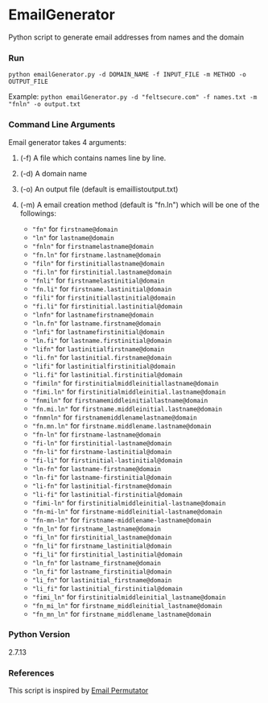 # EmailGenerator
Python script to generate email addresses from names and the domain

### Run
```python emailGenerator.py -d DOMAIN_NAME -f INPUT_FILE -m METHOD -o OUTPUT_FILE```

Example:
```python emailGenerator.py -d "feltsecure.com" -f names.txt -m "fnln" -o output.txt```

### Command Line Arguments
Email generator takes 4 arguments:
1. (-f) A file which contains names line by line.
2. (-d) A domain name
3. (-o) An output file (default is emaillistoutput.txt)
4. (-m) A email creation method (default is "fn.ln") which will be one of the followings:

    - ```"fn"``` for ```firstname@domain```
    - ```"ln"``` for ```lastname@domain```
    - ```"fnln"``` for ```firstnamelastname@domain```
    - ```"fn.ln"``` for ```firstname.lastname@domain```
    - ```"filn"``` for ```firstinitiallastname@domain```
    - ```"fi.ln"``` for  ```firstinitial.lastname@domain```
    - ```"fnli"``` for ```firstnamelastinitial@domain```
    - ```"fn.li"``` for ```firstname.lastinitial@domain```
    - ```"fili"``` for ```firstinitiallastinitial@domain```
    - ```"fi.li"``` for ```firstinitial.lastinitial@domain```
    - ```"lnfn"``` for ```lastnamefirstname@domain```
    - ```"ln.fn"``` for ```lastname.firstname@domain```
    - ```"lnfi"``` for ```lastnamefirstinitial@domain```
    - ```"ln.fi"``` for ```lastname.firstinitial@domain```
    - ```"lifn"``` for ```lastinitialfirstname@domain```
    - ```"li.fn"``` for ```lastinitial.firstname@domain```
    - ```"lifi"``` for ```lastinitialfirstinitial@domain```
    - ```"li.fi"``` for ```lastinitial.firstinitial@domain```
    - ```"fimiln"``` for ```firstinitialmiddleinitiallastname@domain```
    - ```"fimi.ln"``` for ```firstinitialmiddleinitial.lastname@domain```
    - ```"fnmiln"``` for ```firstnamemiddleinitiallastname@domain```
    - ```"fn.mi.ln"``` for ```firstname.middleinitial.lastname@domain```
    - ```"fnmnln"``` for ```firstnamemiddlenamelastname@domain```
    - ```"fn.mn.ln"``` for ```firstname.middlename.lastname@domain```
    - ```"fn-ln"``` for ```firstname-lastname@domain```
    - ```"fi-ln"``` for ```firstinitial-lastname@domain```
    - ```"fn-li"``` for ```firstname-lastinitial@domain```
    - ```"fi-li"``` for ```firstinitial-lastinitial@domain```
    - ```"ln-fn"``` for ```lastname-firstname@domain```
    - ```"ln-fi"``` for ```lastname-firstinitial@domain```
    - ```"li-fn"``` for ```lastinitial-firstname@domain```
    - ```"li-fi"``` for ```lastinitial-firstinitial@domain```
    - ```"fimi-ln"``` for ```firstinitialmiddleinitial-lastname@domain```
    - ```"fn-mi-ln"``` for ```firstname-middleinitial-lastname@domain```
    - ```"fn-mn-ln"``` for ```firstname-middlename-lastname@domain```
    - ```"fn_ln"``` for ```firstname_lastname@domain```
    - ```"fi_ln"``` for ```firstinitial_lastname@domain```
    - ```"fn_li"``` for ```firstname_lastinitial@domain```
    - ```"fi_li"``` for ```firstinitial_lastinitial@domain```
    - ```"ln_fn"``` for ```lastname_firstname@domain```
    - ```"ln_fi"``` for ```lastname_firstinitial@domain```
    - ```"li_fn"``` for ```lastinitial_firstname@domain```
    - ```"li_fi"``` for ```lastinitial_firstinitial@domain```
    - ```"fimi_ln"``` for ```firstinitialmiddleinitial_lastname@domain```
    - ```"fn_mi_ln"``` for ```firstname_middleinitial_lastname@domain```
    - ```"fn_mn_ln"``` for ```firstname_middlename_lastname@domain```

### Python Version
2.7.13

### References
This script is inspired by [Email Permutator](https://docs.google.com/spreadsheets/d/17URMtNmXfEZEW9oUL_taLpGaqTDcMkA79J8TRw4xnz8/edit#gid=0)
